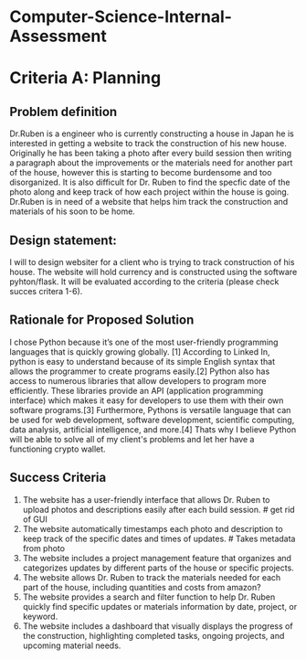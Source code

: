 # Computer-Science-Internal-Assessment


# Criteria A: Planning

## Problem definition

Dr.Ruben is a engineer who is currently constructing a house in Japan he is interested in getting a website to track the construction of his new house. Originally he has been taking a photo after every build session then writing a paragraph about the improvements or the materials need for another part of the house, however this is starting to become burdensome and too disorganized. It is also difficult for Dr. Ruben to find the specfic date of the photo along and keep track of how each project within the house is going. Dr.Ruben is in need of a website that helps him track the construction and materials of his soon to be home. 


## Design statement:
I will to design websiter for a client who is trying to track construction of his house. The website will hold currency and is constructed using the software pyhton/flask. It will be evaluated according to the criteria (please check succes critera 1-6).

## Rationale for Proposed Solution
I chose Python because it’s one of the most user-friendly programming languages that is quickly growing globally. [1] According to Linked In, python is easy to understand because of its simple English syntax that allows the programmer to create programs easily.[2] Python also has access to numerous libraries that allow developers to program more efficiently. These libraries provide an API (application programming interface) which makes it easy for developers to use them with their own software programs.[3] Furthermore, Pythons is versatile language that can be used for web development, software development, scientific computing, data analysis, artificial intelligence, and more.[4] Thats why I believe Python will be able to solve all of my client's problems and let her have a functioning crypto wallet.



## Success Criteria
1. The website has a user-friendly interface that allows Dr. Ruben to upload photos and descriptions easily after each build session. # get rid of GUI
2. The website automatically timestamps each photo and description to keep track of the specific dates and times of updates. # Takes metadata from photo
3. The website includes a project management feature that organizes and categorizes updates by different parts of the house or specific projects.
4. The website allows Dr. Ruben to track the materials needed for each part of the house, including quantities and costs from amazon?
5. The website provides a search and filter function to help Dr. Ruben quickly find specific updates or materials information by date, project, or keyword.
6. The website includes a dashboard that visually displays the progress of the construction, highlighting completed tasks, ongoing projects, and upcoming material needs.


